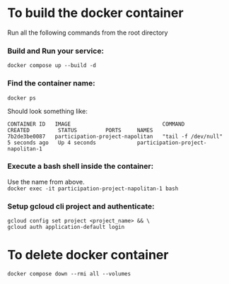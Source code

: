 # To build the docker container
Run all the following commands from the root directory
### Build and Run your service:
`docker compose up --build -d`
### Find the container name:
`docker ps`

Should look something like:
```
CONTAINER ID   IMAGE                             COMMAND               CREATED         STATUS         PORTS     NAMES
7b2de3be0087   participation-project-napolitan   "tail -f /dev/null"   5 seconds ago   Up 4 seconds             participation-project-napolitan-1
```

### Execute a bash shell inside the container:
Use the name from above.\
`docker exec -it participation-project-napolitan-1 bash`

### Setup gcloud cli project and authenticate:
`gcloud config set project <project_name> && \`\
`gcloud auth application-default login`

# To delete docker container
`docker compose down --rmi all --volumes`
